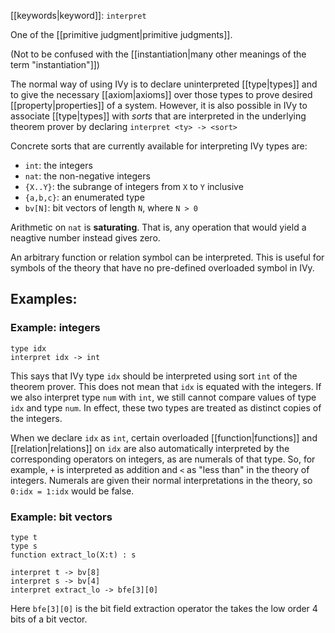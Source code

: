 [[keywords|keyword]]: `interpret`

One of the [[primitive judgment|primitive judgments]].

(Not to be confused with the [[instantiation|many other meanings of the term "instantiation"]])

The normal way of using IVy is to declare uninterpreted [[type|types]] and to give the necessary [[axiom|axioms]] over those types to prove desired [[property|properties]] of a system. However, it is also possible in IVy to associate [[type|types]] with *sorts* that are interpreted in the underlying theorem prover by declaring `interpret <ty> -> <sort>`

Concrete sorts that are currently available for interpreting IVy types are:

- `int`: the integers
- `nat`: the non-negative integers
- `{X..Y}`: the subrange of integers from `X` to `Y` inclusive
- `{a,b,c}`: an enumerated type
- `bv[N]`: bit vectors of length `N`, where `N > 0`

Arithmetic on `nat` is **saturating**. That is, any operation that would yield a neagtive number instead gives zero. 

An arbitrary function or relation symbol can be interpreted. This is useful for symbols of the theory that have no pre-defined overloaded symbol in IVy.

## Examples:

### Example: integers

    type idx
    interpret idx -> int

This says that IVy type `idx` should be interpreted using sort `int` of the theorem prover. This does not mean that `idx` is equated with the integers. If we also interpret type `num` with `int`, we still cannot compare values of type `idx` and type `num`. In effect, these two types are treated as distinct copies of the integers.

When we declare `idx` as `int`, certain overloaded [[function|functions]] and [[relation|relations]] on `idx` are also automatically interpreted by the corresponding operators on integers, as are numerals of that type. So, for example, `+` is interpreted as addition and `<` as "less than" in the theory of integers. Numerals are given their normal interpretations in the theory, so `0:idx = 1:idx` would be false.

### Example: bit vectors

```
type t
type s
function extract_lo(X:t) : s
    
interpret t -> bv[8]
interpret s -> bv[4]
interpret extract_lo -> bfe[3][0]
```

Here `bfe[3][0]` is the bit field extraction operator the takes the low order 4 bits of a bit vector.

